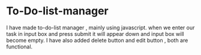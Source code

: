 # To-Do-list-manager
I have made  to-do-list manager , mainly using javascript.
when we enter our task in input box and press submit it will appear  down and input box will become empty.
I have also added delete button and edit button , both are functional.
